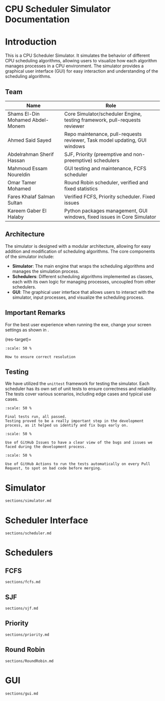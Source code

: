 # CPU Scheduler Simulator Documentation

# Introduction

This is a CPU Scheduler Simulator. It simulates the behavior of different CPU scheduling algorithms, allowing users to visualize how each algorithm manages processes in a CPU environment. The simulator provides a graphical user interface (GUI) for easy interaction and understanding of the scheduling algorithms.

## Team
| Name                             | Role                                                                       |
|----------------------------------|----------------------------------------------------------------------------|
| Shams El-Din Mohamed Abdel-Monem | Core Simulator/scheduler Engine, testing framework, pull-requests reviewer |
| Ahmed Said Sayed                 | Repo maintenance, pull-requests reviewer, Task model updating, GUI windows |
| Abdelrahman Sherif Hassan        | SJF, Priority (preemptive and non-preemptive) schedulers                   |
| Mahmoud Essam Noureldin          | GUI testing and maintenance, FCFS scheduler                                |
| Omar Tamer Mohamed               | Round Robin scheduler, verified and fixed statistics                       |
| Fares Khalaf Salman Sultan       | Verified FCFS, Priority scheduler. Fixed issues                            |
| Kareem Gaber El Halaby           | Python packages management, GUI windows, fixed issues in Core Simulator    |

## Architecture

The simulator is designed with a modular architecture, allowing for easy addition and modification of scheduling algorithms. The core components of the simulator include:
- **Simulator**: The main engine that wraps the scheduling algorithms and manages the simulation process.
- **Schedulers**: Different scheduling algorithms implemented as classes, each with its own logic for managing processes, uncoupled from other schedulers.
- **GUI**: The graphical user interface that allows users to interact with the simulator, input processes, and visualize the scheduling process.

## Important Remarks
For the best user experience when running the exe, change your screen settings as shown in [](#res-target).

(res-target)=
```{figure} image.png
:scale: 50 %

How to ensure correct resolution
```


## Testing

We have utilized the `unittest` framework for testing the simulator. Each scheduler has its own set of unit tests to ensure correctness and reliability. The tests cover various scenarios, including edge cases and typical use cases.

```{figure} testing1.png
:scale: 50 %

Final tests run, all passed.
Testing proved to be a really important step in the development process, as it helped us identify and fix bugs early on.
```

```{figure} github1.png
:scale: 50 %

Use of GitHub Issues to have a clear view of the bugs and issues we faced during the development process.
```

```{figure} gactions1.png
:scale: 50 %

Use of GitHub Actions to run the tests automatically on every Pull Request, to spot on bad code before merging.
```


# Simulator
```{toctree}
sections/simulator.md
```

# Scheduler Interface
```{toctree}
sections/scheduler.md
```

# Schedulers

## FCFS
```{toctree}
sections/fcfs.md
```

## SJF
```{toctree}
sections/sjf.md
```

## Priority
```{toctree}
sections/priority.md
```

## Round Robin
```{toctree}
sections/RoundRobin.md
```
# GUI

```{toctree}
sections/gui.md
```